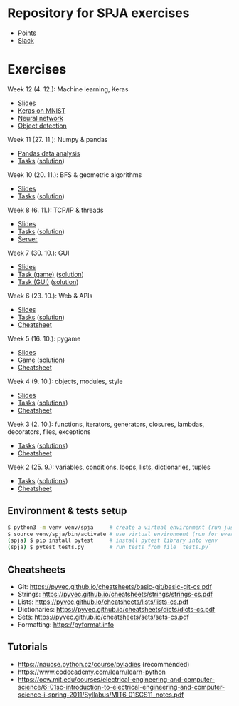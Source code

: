 # Repository for SPJA exercises
- [Points](https://docs.google.com/spreadsheets/d/1bCOGE8WP4ooAW2W9pjVEp24EOZYGkcGlk137Vy6zmwE/edit?usp=sharing)
- [Slack](http://spja-vsb.slack.com)

# Exercises
Week 12 (4. 12.): Machine learning, Keras

- [Slides](https://github.com/Kobzol/spja/blob/master/labs/12/machine-learning.pdf)
- [Keras on MNIST](https://github.com/Kobzol/spja/blob/master/labs/12/keras_mnist.py)
- [Neural network](https://github.com/Kobzol/spja/blob/master/labs/12/manual_network.py)
- [Object detection](https://github.com/Kobzol/spja/blob/master/labs/12/objdetect.py)

Week 11 (27. 11.): Numpy & pandas

- [Pandas data analysis](https://github.com/Kobzol/spja/blob/master/labs/11/datova%20analyza.ipynb)
- [Tasks](https://github.com/Kobzol/spja/blob/master/labs/11/task.ipynb) ([solution](https://github.com/Kobzol/spja/blob/master/labs/11/task_solution.ipynb))

Week 10 (20. 11.): BFS & geometric algorithms

- [Slides](https://github.com/Kobzol/spja/blob/master/labs/10/slides.pdf)
- [Tasks](https://github.com/Kobzol/spja/blob/master/labs/10/tasks.py) ([solution](https://github.com/Kobzol/spja/blob/master/labs/10/solutions.py))

Week 8 (6. 11.): TCP/IP & threads

- [Slides](https://github.com/Kobzol/spja/blob/master/labs/08/slides.pdf)
- [Tasks](https://github.com/Kobzol/spja/blob/master/labs/08/client.py) ([solution](https://github.com/Kobzol/spja/blob/master/labs/08/client_solution.py))
- [Server](https://github.com/Kobzol/spja/blob/master/labs/08/server_solution.py)

Week 7 (30. 10.): GUI

- [Slides](https://github.com/Kobzol/spja/blob/master/labs/07/slides.pdf)
- [Task (game)](https://github.com/Kobzol/spja/blob/master/labs/07/game.py) ([solution](https://github.com/Kobzol/spja/blob/master/labs/07/game_solution.py))
- [Task (GUI)](https://github.com/Kobzol/spja/blob/master/labs/07/tictactoe.py) ([solution](https://github.com/Kobzol/spja/blob/master/labs/07/tictactoe_solution.py))

Week 6 (23. 10.): Web & APIs

- [Slides](https://github.com/Kobzol/spja/blob/master/labs/06/slides.pdf)
- [Tasks](https://github.com/Kobzol/spja/blob/master/labs/06/task.py) ([solution](https://github.com/Kobzol/spja/blob/master/labs/06/solutions.py))
- [Cheatsheet](https://github.com/Kobzol/spja/blob/master/labs/06/cheatsheet.py)

Week 5 (16. 10.): pygame

- [Slides](https://github.com/Kobzol/spja/blob/master/labs/05/slides.pdf)
- [Game](https://github.com/Kobzol/spja/blob/master/labs/05/engine.py) ([solution](https://github.com/Kobzol/spja/blob/master/labs/05/engine_solution.py))
- [Cheatsheet](https://github.com/Kobzol/spja/blob/master/labs/05/cheatsheet.py)

Week 4 (9. 10.): objects, modules, style

- [Slides](https://github.com/Kobzol/spja/blob/master/labs/04/slides.pdf)
- [Tasks](https://github.com/Kobzol/spja/blob/master/labs/04/tasks.py) ([solutions](https://github.com/Kobzol/spja/blob/master/labs/04/solutions.py))
- [Cheatsheet](https://github.com/Kobzol/spja/blob/master/labs/04/cheatsheet.py)

Week 3 (2. 10.): functions, iterators, generators, closures, lambdas, decorators, files, exceptions

- [Tasks](https://github.com/Kobzol/spja/blob/master/labs/03/tasks.py) ([solutions](https://github.com/Kobzol/spja/blob/master/labs/03/solutions.py))
- [Cheatsheet](https://github.com/Kobzol/spja/blob/master/labs/03/cheatsheet.py)

Week 2 (25. 9.): variables, conditions, loops, lists, dictionaries, tuples

- [Tasks](https://github.com/Kobzol/spja/blob/master/labs/02/tasks.py) ([solutions](https://github.com/Kobzol/spja/blob/master/labs/02/solutions.py))
- [Cheatsheet](https://github.com/Kobzol/spja/blob/master/labs/02/cheatsheet.py)

## Environment & tests setup
```bash
$ python3 -m venv venv/spja     # create a virtual environment (run just once)
$ source venv/spja/bin/activate # use virtual environment (run for every new terminal launch)
(spja) $ pip install pytest     # install pytest library into venv
(spja) $ pytest tests.py        # run tests from file `tests.py`
```

## Cheatsheets
* Git: https://pyvec.github.io/cheatsheets/basic-git/basic-git-cs.pdf
* Strings: https://pyvec.github.io/cheatsheets/strings/strings-cs.pdf
* Lists: https://pyvec.github.io/cheatsheets/lists/lists-cs.pdf
* Dictionaries: https://pyvec.github.io/cheatsheets/dicts/dicts-cs.pdf
* Sets: https://pyvec.github.io/cheatsheets/sets/sets-cs.pdf
* Formatting: https://pyformat.info

## Tutorials
* https://naucse.python.cz/course/pyladies (recommended)
* https://www.codecademy.com/learn/learn-python
* https://ocw.mit.edu/courses/electrical-engineering-and-computer-science/6-01sc-introduction-to-electrical-engineering-and-computer-science-i-spring-2011/Syllabus/MIT6_01SCS11_notes.pdf
